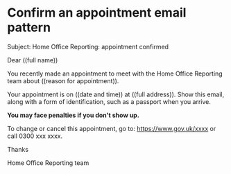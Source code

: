 # Confirm an appointment email pattern

Subject: Home Office Reporting: appointment confirmed

Dear ((full name))

You recently made an appointment to meet with the Home Office Reporting team about ((reason for appointment)).

Your appointment is on ((date and time)) at ((full address)). Show this email, along with a form of identification, such as a passport when you arrive.

**You may face penalties if you don't show up.**

To change or cancel this appointment, go to: https://www.gov.uk/xxxx or call 0300 xxx xxxx.

Thanks

Home Office Reporting team
